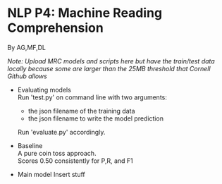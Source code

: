 # NLP P4: Machine Reading Comprehension

By AG,MF,DL

_Note: Upload MRC models and scripts here but have the train/test data locally because some are larger than the 25MB threshold that Cornell Github allows_

- Evaluating models  
   Run 'test.py' on command line with two arguments:
   + the json filename of the training data
   + the json filename to write the model prediction
   
   Run 'evaluate.py' accordingly.

- Baseline  
   A pure coin toss approach.  
   Scores 0.50 consistently for P,R, and F1

- Main model
   Insert stuff
